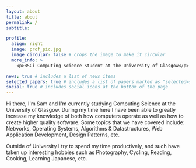 ```yaml
---
layout: about
title: about
permalink: /
subtitle:

profile:
  align: right
  image: prof_pic.jpg
  image_circular: false # crops the image to make it circular
  more_info: >
    <p>BSCi Computing Science Student at the University of Glasgow</p>

news: true # includes a list of news items
selected_papers: true # includes a list of papers marked as "selected={true}"
social: true # includes social icons at the bottom of the page
---
```


Hi there, I'm Sam and I'm currently studying Computing Science at the University of Glasgow. During my time here I have been able to greatly increase my knowledge of both how computers operate as well as how to create higher quality software. Some topics that we have covered include: Networks, Operating Systems, Algorithms & Datastructures, Web Application Development, Design Patterns, etc.

Outside of University I try to spend my time productively, and such have taken up interesting hobbies such as Photography, Cycling, Reading, Cooking, Learning Japanese, etc.